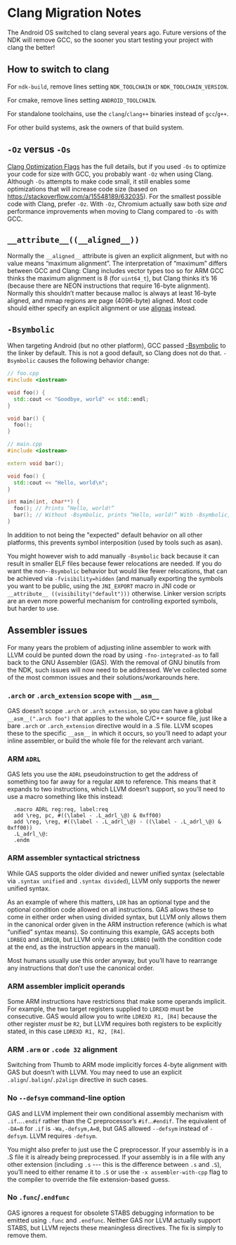 # Clang Migration Notes

The Android OS switched to clang several years ago. Future versions of
the NDK will remove GCC, so the sooner you start testing your project
with clang the better!

## How to switch to clang

For `ndk-build`, remove lines setting `NDK_TOOLCHAIN` or
`NDK_TOOLCHAIN_VERSION`.

For cmake, remove lines setting `ANDROID_TOOLCHAIN`.

For standalone toolchains, use the `clang`/`clang++` binaries instead of
`gcc`/`g++`.

For other build systems, ask the owners of that build system.

## `-Oz` versus `-Os`

[Clang Optimization Flags](https://clang.llvm.org/docs/CommandGuide/clang.html#code-generation-options)
has the full details, but if you used `-Os` to optimize your
code for size with GCC, you probably want `-Oz` when using
Clang. Although `-Os` attempts to make code small, it still
enables some optimizations that will increase code size (based on
https://stackoverflow.com/a/15548189/632035). For the smallest possible
code with Clang, prefer `-Oz`. With `-Oz`, Chromium actually saw both
size *and* performance improvements when moving to Clang compared to
`-Os` with GCC.

## `__attribute__((__aligned__))`

Normally the `__aligned__` attribute is given an explicit alignment,
but with no value means “maximum alignment”. The interpretation of
“maximum” differs between GCC and Clang: Clang includes vector types
too so for ARM GCC thinks the maximum alignment is 8 (for `uint64_t`), but
Clang thinks it’s 16 (because there are NEON instructions that require
16-byte alignment). Normally this shouldn’t matter because malloc is
always at least 16-byte aligned, and mmap regions are page (4096-byte)
aligned. Most code should either specify an explicit alignment or use
[alignas](http://en.cppreference.com/w/cpp/language/alignas) instead.

## `-Bsymbolic`

When targeting Android (but no other platform), GCC passed
[-Bsymbolic](ftp://ftp.gnu.org/old-gnu/Manuals/ld-2.9.1/html_node/ld_3.html)
to the linker by default. This is not a good default, so Clang does not
do that. `-Bsymbolic` causes the following behavior change:

```c++
// foo.cpp
#include <iostream>

void foo() {
  std::cout << "Goodbye, world" << std::endl;
}

void bar() {
  foo();
}
```

```c++
// main.cpp
#include <iostream>

extern void bar();

void foo() {
  std::cout << "Hello, world\n";
}

int main(int, char**) {
  foo(); // Prints “Hello, world!”
  bar(); // Without -Bsymbolic, prints “Hello, world!” With -Bsymbolic, prints “Goodbye, world!”
}
```

In addition to not being the "expected" default behavior on all other
platforms, this prevents symbol interposition (used by tools such
as asan).

You might however wish to add manually `-Bsymbolic` back because it can
result in smaller ELF files because fewer relocations are needed. If you
do want the non-`-Bsymbolic` behavior but would like fewer relocations,
that can be achieved via `-fvisibility=hidden` (and manually exporting
the symbols you want to be public, using the `JNI_EXPORT` macro in JNI
code or `__attribute__ ((visibility("default")))` otherwise. Linker
version scripts are an even more powerful mechanism for controlling
exported symbols, but harder to use.

## Assembler issues

For many years the problem of adjusting inline assembler to work with
LLVM could be punted down the road by using `-fno-integrated-as` to fall
back to the GNU Assembler (GAS). With the removal of GNU binutils from
the NDK, such issues will now need to be addressed. We’ve collected
some of the most common issues and their solutions/workarounds here.

### `.arch` or `.arch_extension` scope with `__asm__`
GAS doesn’t scope `.arch` or `.arch_extension`, so you can have a global
`__asm__(".arch foo")` that applies to the whole C/C++ source file,
just like a bare `.arch` or `.arch_extension` directive would in a .S
file. LLVM scopes these to the specific `__asm__` in which it occurs,
so you’ll need to adapt your inline assembler, or build the whole file
for the relevant arch variant.

### ARM `ADRL`
GAS lets you use the `ADRL` pseudoinstruction to get the address of
something too far away for a regular `ADR` to reference. This means
that it expands to two instructions, which LLVM doesn’t support,
so you’ll need to use a macro something like this instead:
```
  .macro ADRL reg:req, label:req
  add \reg, pc, #((\label - .L_adrl_\@) & 0xff00)
  add \reg, \reg, #((\label - .L_adrl_\@) - ((\label - .L_adrl_\@) & 0xff00))
  .L_adrl_\@:
  .endm
```

### ARM assembler syntactical strictness
While GAS supports the older divided and newer unified syntax (selectable
via `.syntax unified` and `.syntax divided`), LLVM only supports the
newer unified syntax.

As an example of where this matters, `LDR` has an optional type and the
optional condition code allowed on all instructions. GAS allows these
to come in either order when using divided syntax, but LLVM only allows
them in the canonical order given in the ARM instruction reference (which
is what “unified” syntax means). So continuing this example, GAS
accepts both `LDRBEQ` and `LDREQB`, but LLVM only accepts `LDRBEQ` (with
the condition code at the end, as the instruction appears in the manual).

Most humans usually use this order anyway, but you’ll have to rearrange
any instructions that don’t use the canonical order.

### ARM assembler implicit operands
Some ARM instructions have restrictions that make some operands
implicit. For example, the two target registers supplied to `LDREXD`
must be consecutive. GAS would allow you to write `LDREXD R1, [R4]`
because the other register _must_ be `R2`, but LLVM requires both
registers to be explicitly stated, in this case `LDREXD R1, R2, [R4]`.

### ARM `.arm` or `.code 32` alignment
Switching from Thumb to ARM mode implicitly forces 4-byte alignment
with GAS but doesn’t with LLVM. You may need to use an explicit
`.align`/`.balign`/`.p2align` directive in such cases.

### No `--defsym` command-line option
GAS and LLVM implement their own conditional assembly mechanism with
`.if`...`.endif` rather than the C preprocessor’s `#if`...`#endif`. The
equivalent of `-DA=B` for `.if` is `-Wa,-defsym,A=B`, but GAS allowed
`--defsym` instead of `-defsym`. LLVM requires `-defsym`.

You might also prefer to just use the C preprocessor. If your assembly
is in a .S file it is already being preprocessed. If your assembly
is in a file with any other extension (including `.s` --- this is the
difference between `.s` and `.S`), you’ll need to either rename it to
`.S` or use the `-x assembler-with-cpp` flag to the compiler to override
the file extension-based guess.

### No `.func`/`.endfunc`
GAS ignores a request for obsolete STABS debugging information to be
emitted using `.func` and `.endfunc`. Neither GAS nor LLVM actually
support STABS, but LLVM rejects these meaningless directives. The fix
is simply to remove them.
